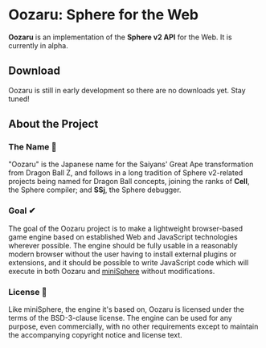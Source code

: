 # Oozaru: Sphere for the Web

**Oozaru** is an implementation of the **Sphere v2 API** for the Web.  It is
currently in alpha.

## Download

Oozaru is still in early development so there are no downloads yet.  Stay
tuned!

## About the Project

### The Name 🐒

"Oozaru" is the Japanese name for the Saiyans' Great Ape transformation from
Dragon Ball Z, and follows in a long tradition of Sphere v2-related projects
being named for Dragon Ball concepts, joining the ranks of **Cell**, the Sphere
compiler; and **SSj**, the Sphere debugger.

### Goal ✔

The goal of the Oozaru project is to make a lightweight browser-based game
engine based on established Web and JavaScript technologies wherever possible.
The engine should be fully usable in a reasonably modern browser without the
user having to install external plugins or extensions, and it should be
possible to write JavaScript code which will execute in both Oozaru and
[miniSphere](https://github.com/fatcerberus/minisphere) without modifications.

### License 📜

Like miniSphere, the engine it's based on, Oozaru is licensed under the terms
of the BSD-3-clause license. The engine can be used for any purpose, even
commercially, with no other requirements except to maintain the accompanying
copyright notice and license text.
